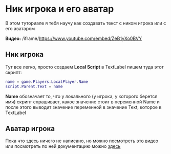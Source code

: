 # Ник игрока и его аватар

В этом туториале я тебя научу как создавать текст с ником игрока или с его аватаром

**Видео:**
/iframe/https://www.youtube.com/embed/ZeB1yXo0BVY

## Ник игрока
Тут все легко, просто создаем **Local Script** в TextLabel пишем туда этот скрипт:
````lua
name = game.Players.LocalPlayer.Name
script.Parent.Text = name
````
**Name** обозначает то, что у локального (у игрока, у которого берется имя) скрипт спрашивает, какое значение стоит в переменной Name и после этого выводит значение переменной в значение Text, которое в TextLabel
## Аватар игрока
Пока что здесь ничего не написано, но можно посмотреть [это видео](https://youtu.be/ZeB1yXo0BVY) или посмотреть по ней документацию можно [здесь](https://developer.roblox.com/en-us/api-reference/function/Players/GetUserThumbnailAsync)
